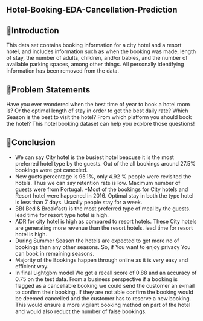## Hotel-Booking-EDA-Cancellation-Prediction
## 📖Introduction
This data set contains booking information for a city hotel and a resort hotel, and includes information such as when the booking was made, length of stay, the number of adults, children, and/or babies, and the number of available parking spaces, among other things. All personally identifying information has been removed from the data.

## 📖Problem Statements
Have you ever wondered when the best time of year to book a hotel room is? Or the optimal length of stay in order to get the best daily rate? Which Season is the best to visit the hotel? From which platform you should book the hotel? This hotel booking dataset can help you explore those questions!

## 📖Conclusion
* We can say City hotel is the busiest hotel beacuse it is the most preferred hotel type by the guests. Out of the all bookings around 27.5% bookings were got canceled.
* New guets percentage is 95.1%, only 4.92 % people were revisited the hotels. Thus we can say retention rate is low.
Maximum number of guests were from Portugal.
*Most of the bookings for City hotels and Resort hotel were happened in 2016. Optimal stay in both the type hotel is less than 7 days. Usually people stay for a week. 
* BB( Bed & Breakfast) is the most preferred type of meal by the guests. lead time for resort type hotel is high.
* ADR for city hotel is high as compared to resort hotels. These City hotels are generating more revenue than the resort hotels.
lead time for resort hotel is high.
* During Summer Season the hotels are expected to get more no of bookings than any other seasons. So, if You want to enjoy privacy You can book in remaining seasons.
* Majority of the Bookings happen through online as it is very easy and efficient way.
* In final Lightgbm model We got a recall score of 0.88 and an accuracy of 0.75 on the test data. From a business perspective if a booking is flagged as a cancellable booking we could send the customer an e-mail to confirm their booking. If they are not able confirm the booking would be deemed cancelled and the customer has to reserve a new booking. This would ensure a more vigilant booking method on part of the hotel and would also reduct the number of false bookings.
